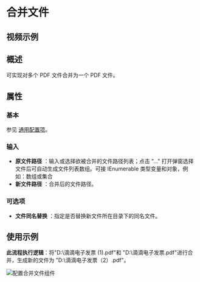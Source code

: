 # 合并文件

## 视频示例

## 概述

可实现对多个 PDF 文件合并为一个 PDF 文件。

## 属性

### 基本

参见 [通用配置项](../../Appendix/CommonConfigurationItems.md)。

### 输入

- **原文件路径** ：输入或选择欲被合并的文件路径列表；点击 "..." 打开弹窗选择文件后可自动生成文件列表数组。可接 IEnumerable 类型变量和对象，例如：数组或集合
- **新文件路径** ：合并后的文件路径。

### 可选项

- **文件同名替换** ：指定是否替换新文件所在目录下的同名文件。

## 使用示例

**此流程执行逻辑**：将"D:\\滴滴电子发票 (1).pdf"和 "D:\\滴滴电子发票.pdf"进行合并，生成新的文件为 "D:\\滴滴电子发票（2）.pdf"。

![配置合并文件组件](https://docimages.blob.core.chinacloudapi.cn/images/Activities/MergePDF_2.png)
